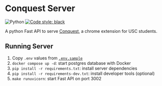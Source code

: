 # Conquest Server
![Python](https://img.shields.io/badge/python-3.12-blue.svg)
[![Code style: black](https://img.shields.io/badge/code%20style-black-000000.svg)](https://github.com/psf/black)

A python Fast API to serve [Conquest](https://github.com/brennenho/conquest), a chrome extension for USC students.


## Running Server
1. Copy `.env` values from [`.env.sample`](.env.sample)
2. `docker compose up -d`: start postgres database with Docker
3. `pip install -r requirements.txt`: install server dependencies
4. `pip install -r requirements-dev.txt`: install developer tools (optional)
5. `make runuvicorn`: start Fast API on port 3002